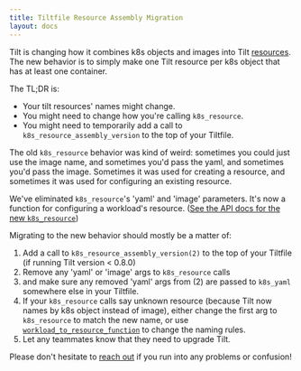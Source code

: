 ```yaml
---
title: Tiltfile Resource Assembly Migration
layout: docs
---
```


Tilt is changing how it combines k8s objects and images into Tilt [resources](tiltfile_concepts#resources). The new behavior is to simply make one Tilt resource per k8s object that has at least one
container.

The TL;DR is:
* Your tilt resources' names might change.
* You might need to change how you're calling `k8s_resource`.
* You might need to temporarily add a call to `k8s_resource_assembly_version` to the top of your Tiltfile.

The old `k8s_resource` behavior was kind of weird: sometimes you could just use
the image name, and sometimes you'd pass the yaml, and sometimes you'd pass the
image. Sometimes it was used for creating a resource, and sometimes it was used
for configuring an existing resource.

We've eliminated `k8s_resource`'s 'yaml' and 'image' parameters. It's now a
function for configuring a workload's resource. ([See the API docs for the new `k8s_resource`](api.html#api.k8s_resource))

Migrating to the new behavior should mostly be a matter of:
1. Add a call to `k8s_resource_assembly_version(2)` to the top of your Tiltfile (if running Tilt version < 0.8.0)
2. Remove any 'yaml' or 'image' args to `k8s_resource` calls
3. and make sure any removed 'yaml' args from (2) are passed to `k8s_yaml` somewhere else in your Tiltfile.
4. If your `k8s_resource` calls say unknown resource (because Tilt now names by k8s object instead of image),
   either change the first arg to `k8s_resource` to match the new name, or use [`workload_to_resource_function`](/api.html#api.workload_to_resource_function) to change the naming rules.
5. Let any teammates know that they need to upgrade Tilt.

Please don't hesitate to [reach out](faq.html#q-how-do-i-get-help-with-tilt)
if you run into any problems or confusion!
